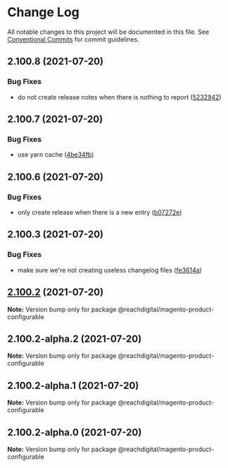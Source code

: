 # Change Log

All notable changes to this project will be documented in this file.
See [Conventional Commits](https://conventionalcommits.org) for commit guidelines.

## 2.100.8 (2021-07-20)


### Bug Fixes

* do not create release notes when there is nothing to report ([5232942](https://github.com/ho-nl/m2-pwa/commit/523294290408f822f40f1f3fec19bbcf825f6526))





## 2.100.7 (2021-07-20)


### Bug Fixes

* use yarn cache ([4be34fb](https://github.com/ho-nl/m2-pwa/commit/4be34fbb56cf528ba346de0cbe2c32d102b9960b))





## 2.100.6 (2021-07-20)


### Bug Fixes

* only create release when there is a new entry ([b07272e](https://github.com/ho-nl/m2-pwa/commit/b07272e4e74ee0bec3677e35ce3ee7e02231971a))





## 2.100.3 (2021-07-20)


### Bug Fixes

* make sure we're not creating useless changelog files ([fe3614a](https://github.com/ho-nl/m2-pwa/commit/fe3614a8480c7f1c68d673da2bb84805112a6643))





## [2.100.2](https://github.com/ho-nl/m2-pwa/compare/@reachdigital/magento-product-configurable@2.100.2-alpha.2...@reachdigital/magento-product-configurable@2.100.2) (2021-07-20)

**Note:** Version bump only for package @reachdigital/magento-product-configurable





## 2.100.2-alpha.2 (2021-07-20)

**Note:** Version bump only for package @reachdigital/magento-product-configurable





## 2.100.2-alpha.1 (2021-07-20)

**Note:** Version bump only for package @reachdigital/magento-product-configurable





## 2.100.2-alpha.0 (2021-07-20)

**Note:** Version bump only for package @reachdigital/magento-product-configurable
